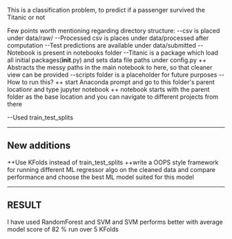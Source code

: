 This is a classification problem, to predict if a passenger survived the Titanic or not

Few points worth mentioning regarding directory structure:
--csv is placed under data/raw/
--Processed csv is places under data/processed after computation
--Test predictions are available under data/submitted
--Notebook is present in notebooks folder
--Titanic is a package which load all initial packages(__init__.py) and sets data file paths under config.py
  ++ Abstracts the messy paths in the main notebook to here, so that cleaner view can be provided
--scripts folder is a placeholder for future purposes
--How to run this?
  ++ start Anaconda prompt and go to this folder's parent locationr and type jupyter notebook
  ++ notebook starts with the parent folder as the base location and you can navigate to different projects from there

--Used train_test_splits 

---------------------------------------------------
New additions
--------------------------------------------------
++Use KFolds instead of train_test_splits 
++write a OOPS style framework for running different ML regressor algo on the cleaned data and compare performance and choose the best ML model suited for this model

-------------------------------------------------- 
RESULT
--------------------------------------------------
I have used RandomForest and SVM and SVM performs better with average model score of 82 % run over 5 KFolds
